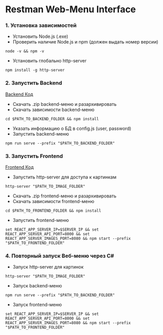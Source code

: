 # Restman Web-Menu Interface


### 1. Установка зависимостей
* Установить Node.js (.exe)
* Проверить наличие Node.js и npm (должен выдать номер версии)
```shell
node -v && npm -v
```
* Установить глобально http-server
```shell
npm install -g http-server
```


### 2. Запустить Backend
[Backend Код](https://github.com/SherzodAli/restman_web_menu_api)
* Скачать .zip backend-меню и разархивировать
* Скачать зависимости backend-меню
```shell
cd $PATH_TO_BACKEND_FOLDER && npm install
```
* Указать информацию о БД в config.js (user, password)
* Запустить backend-меню
```shell
npm run serve --prefix "$PATH_TO_BACKEND_FOLDER"
```


### 3. Запустить Frontend
[Frontend Код](https://github.com/SherzodAli/restman_web_menu)
* Запустить http-server для доступа к картинкам
```shell
http-server "$PATH_TO_IMAGE_FOLDER"
```
* Скачать .zip frontend-меню и разархивировать
* Скачать зависимости frontend-меню
```shell
cd $PATH_TO_FRONTEND_FOLDER && npm install
```
* Запустить frontend-меню 
```shell
set REACT_APP_SERVER_IP=$SERVER_IP && set REACT_APP_SERVER_API_PORT=8000 && set REACT_APP_SERVER_IMAGES_PORT=8080 && npm start --prefix "$PATH_TO_FRONTEND_FOLDER"
```


### 4. Повторный запуск Веб-меню через C#
* Запуск http-server для картинок
```shell
http-server "$PATH_TO_IMAGE_FOLDER"
```
* Запуск backend-меню
```shell
npm run serve --prefix "$PATH_TO_BACKEND_FOLDER"
```
* Запуск frontend-меню
```shell
set REACT_APP_SERVER_IP=$SERVER_IP && set REACT_APP_SERVER_API_PORT=8000 && set REACT_APP_SERVER_IMAGES_PORT=8080 && npm start --prefix "$PATH_TO_FRONTEND_FOLDER"
```